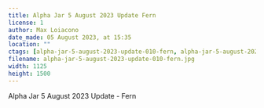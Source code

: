 ```yaml
---
title: Alpha Jar 5 August 2023 Update Fern
license: 1
author: Max Loiacono
date_made: 05 August 2023, at 15:35
location: ""
ctags: [alpha-jar-5-august-2023-update-010-fern, alpha-jar-5-august-2023-update-album]
filename: alpha-jar-5-august-2023-update-010-fern.jpg
width: 1125
height: 1500
---
```


Alpha Jar 5 August 2023 Update - Fern
